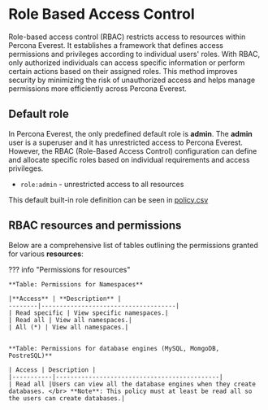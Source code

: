 # Role Based Access Control

Role-based access control (RBAC) restricts access to resources within Percona Everest. It establishes a framework that defines access permissions and privileges according to individual users' roles. With RBAC, only authorized individuals can access specific information or perform certain actions based on their assigned roles. This method improves security by minimizing the risk of unauthorized access and helps manage permissions more efficiently across Percona Everest.


## Default role

In Percona Everest, the only predefined default role is **admin**. The **admin** user is a superuser and it has unrestricted access to Percona Everest. However, the RBAC (Role-Based Access Control) configuration can define and allocate specific roles based on individual requirements and access privileges.

- `role:admin` - unrestricted access to all resources

This default built-in role definition can be seen in [policy.csv]()


## RBAC resources and permissions


Below are a comprehensive list of tables outlining the permissions granted for various **resources**:

??? info "Permissions for resources"

    **Table: Permissions for Namespaces**
 
    |**Access** | **Description** |
    --------|-------------------------------------|
    | Read specific | View specific namespaces.|
    | Read all | View all namespaces.|
    | All (*) | View all namespaces.|


    **Table: Permissions for database engines (MySQL, MomgoDB, PostreSQL)**

    | Access | Description |
    |-----------|---------------------------------------------|
    | Read all |Users can view all the database engines when they create databases. </br> **Note**: This policy must at least be read all so the users can create databases.|





